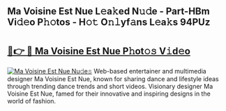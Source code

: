 ## Ma Voisine Est Nue L𝚎a𝚔ed N𝚞𝚍e - Part-HBm Vi𝚍𝚎o P𝚑𝚘tos - H𝚘𝚝 O𝚗𝚕yf𝚊ns L𝚎a𝚔s 94PUz

# <h2><a href="http://kfay8u.oniu.top/?m=Ma+Voisine+Est+Nue">🔗👉 🔴 Ma Voisine Est Nue P𝚑ot𝚘𝚜 V𝚒d𝚎o</a></h2>

[![Ma Voisine Est Nue Nu𝚍e𝚜](https://i.imgur.com/0qMVB7G.gif)](http://kfay8u.oniu.top/?m=Ma+Voisine+Est+Nue)
Web-based entertainer and multimedia designer Ma Voisine Est Nue, known for sharing dance and lifestyle ideas through trending dance trends and short videos. Visionary designer Ma Voisine Est Nue, famed for their innovative and inspiring designs in the world of fashion.  
